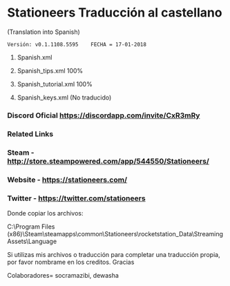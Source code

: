 # Stationeers Traducción al castellano

(Translation into Spanish)

```[javascript]
Versión: v0.1.1108.5595    FECHA = 17-01-2018
```

1. Spanish.xml

2. Spanish_tips.xml 100%

3. Spanish_tutorial.xml 100%

4. Spanish_keys.xml (No traducido)

### Discord Oficial https://discordapp.com/invite/CxR3mRy

### Related Links
### Steam - http://store.steampowered.com/app/544550/Stationeers/

### Website - https://stationeers.com/

### Twitter - https://twitter.com/stationeers


Donde copiar los archivos:

C:\Program Files (x86)\Steam\steamapps\common\Stationeers\rocketstation_Data\StreamingAssets\Language

Si utilizas mis archivos o traducción para completar una traducción propia, por favor nombrame en los creditos. Gracias

Colaboradores= socramazibi, dewasha